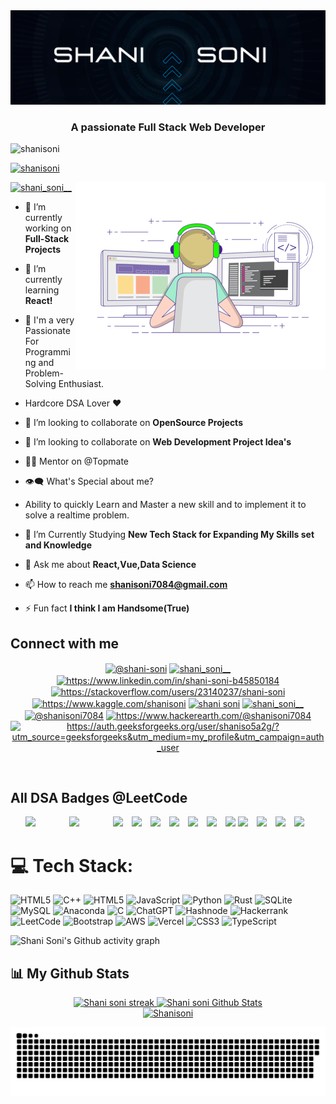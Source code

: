 


<div align="center"> <img src="https://github.com/Shanisoni/Shanisoni/blob/main/1.png"> </div>
<h3 align="center">A passionate Full Stack Web Developer </h3>
<p align="left"> <img src="https://komarev.com/ghpvc/?username=shanisoni&label=Profile%20views&color=0e75b6&style=flat" alt="shanisoni" /> </p>

<p align="left"> <a href="https://github.com/ryo-ma/github-profile-trophy"><img src="https://github-profile-trophy.vercel.app/?username=shanisoni" alt="shanisoni" /></a> </p>
<img align="right" alt="Coding" width="400" src="https://raw.githubusercontent.com/devSouvik/devSouvik/master/gif3.gif">

<p align="left"> <a href="https://twitter.com/shani_soni__" target="blank"><img src="https://img.shields.io/twitter/follow/shani_soni__?logo=twitter&style=for-the-badge" alt="shani_soni__" /></a> </p>

- 🔭 I’m currently working on **Full-Stack Projects**

- 🌱 I’m currently learning **React!**

- 🥋 I'm a very Passionate For Programming and Problem-Solving Enthusiast.
-    Hardcore DSA Lover ❤
-  👯 I’m looking to collaborate on **OpenSource Projects**

- 👯 I’m looking to collaborate on **Web Development Project Idea's**

- 👨‍🏫 Mentor on @Topmate

- 👁‍🗨 What's Special about me? <br> 
- Ability to quickly Learn and Master a new skill and to implement it to solve a realtime problem.

- 📘 I’m Currently Studying **New Tech Stack for Expanding My Skills set and Knowledge**

- 💬 Ask me about **React,Vue,Data Science**

- 📫 How to reach me **shanisoni7084@gmail.com**

- ⚡ Fun fact **I think I am Handsome(True)**

## Connect with me
<p align="center">
<a href="https://codepen.io/@shani-soni" target="blank"><img align="center" src="https://raw.githubusercontent.com/rahuldkjain/github-profile-readme-generator/master/src/images/icons/Social/codepen.svg" alt="@shani-soni" height="30" width="40" /></a>
<a href="https://twitter.com/shani_soni__" target="blank"><img align="center" src="https://raw.githubusercontent.com/rahuldkjain/github-profile-readme-generator/master/src/images/icons/Social/twitter.svg" alt="shani_soni__" height="30" width="40" /></a>
<a href="https://linkedin.com/in/https://www.linkedin.com/in/shani-soni-b45850184" target="blank"><img align="center" src="https://raw.githubusercontent.com/rahuldkjain/github-profile-readme-generator/master/src/images/icons/Social/linked-in-alt.svg" alt="https://www.linkedin.com/in/shani-soni-b45850184" height="30" width="40" /></a>
<a href="https://stackoverflow.com/users/https://stackoverflow.com/users/23140237/shani-soni" target="blank"><img align="center" src="https://raw.githubusercontent.com/rahuldkjain/github-profile-readme-generator/master/src/images/icons/Social/stack-overflow.svg" alt="https://stackoverflow.com/users/23140237/shani-soni" height="30" width="40" /></a>
<a href="https://kaggle.com/https://www.kaggle.com/shanisoni" target="blank"><img align="center" src="https://raw.githubusercontent.com/rahuldkjain/github-profile-readme-generator/master/src/images/icons/Social/kaggle.svg" alt="https://www.kaggle.com/shanisoni" height="30" width="40" /></a>
<a href="https://fb.com/shani soni" target="blank"><img align="center" src="https://raw.githubusercontent.com/rahuldkjain/github-profile-readme-generator/master/src/images/icons/Social/facebook.svg" alt="shani soni" height="30" width="40" /></a>
<a href="https://instagram.com/shani_soni__" target="blank"><img align="center" src="https://raw.githubusercontent.com/rahuldkjain/github-profile-readme-generator/master/src/images/icons/Social/instagram.svg" alt="shani_soni__" height="30" width="40" /></a>
<a href="https://www.hackerrank.com/@shanisoni7084" target="blank"><img align="center" src="https://raw.githubusercontent.com/rahuldkjain/github-profile-readme-generator/master/src/images/icons/Social/hackerrank.svg" alt="@shanisoni7084" height="30" width="40" /></a>
<a href="https://www.hackerearth.com/https://www.hackerearth.com/@shanisoni7084" target="blank"><img align="center" src="https://raw.githubusercontent.com/rahuldkjain/github-profile-readme-generator/master/src/images/icons/Social/hackerearth.svg" alt="https://www.hackerearth.com/@shanisoni7084" height="30" width="40" /></a>
<a href="https://auth.geeksforgeeks.org/user/https://auth.geeksforgeeks.org/user/shaniso5a2g/?utm_source=geeksforgeeks&utm_medium=my_profile&utm_campaign=auth_user" target="blank"><img align="center" src="https://raw.githubusercontent.com/rahuldkjain/github-profile-readme-generator/master/src/images/icons/Social/geeks-for-geeks.svg" alt="https://auth.geeksforgeeks.org/user/shaniso5a2g/?utm_source=geeksforgeeks&utm_medium=my_profile&utm_campaign=auth_user" height="30" width="40" /></a>
</p>
<br/>

## All DSA Badges @LeetCode
<p align="center">
    <img src="https://assets.leetcode.com/static_assets/marketing/2024-200.gif" width="60px" style="margin-right: 50px;">
    <img src="https://assets.leetcode.com/static_assets/marketing/2024-100-new.gif" width="60px" style="margin-right: 50px;">
    <img src="https://assets.leetcode.com/static_assets/marketing/2024-50.gif" width="60px" style="margin-right: 10px;">
    <img src="https://assets.leetcode.com/static_assets/public/images/badges/2024/gif/2024-06.gif" width="60px" style="margin-right: 10px;">
    <img src="https://assets.leetcode.com/static_assets/public/images/badges/2024/gif/2024-05.gif" width="60px" style="margin-right: 10px;">
    <img src="https://assets.leetcode.com/static_assets/public/images/badges/2024/gif/2024-04.gif" width="60px" style="margin-right: 10px;">
    <img src="https://assets.leetcode.com/static_assets/public/images/badges/2024/gif/2024-03.gif" width="60px" style="margin-right: 10px;">
    <img src="https://assets.leetcode.com/static_assets/public/images/badges/2024/gif/2024-02.gif" width="60px" style="margin-right: 10px;">
    <img src="https://assets.leetcode.com/static_assets/public/images/badges/2024/gif/2024-01.gif" width="60px">
    <img src="https://assets.leetcode.com/static_assets/others/Top_SQL_50.gif" width="60px" style="margin-right: 10px;">
    <img src="https://assets.leetcode.com/static_assets/others/LeetCode_75.gif" width="60px" style="margin-right: 10px;">
    <img src="https://assets.leetcode.com/static_assets/others/Introduction_to_Pandas.gif" width="60px" style="margin-right: 10px;">
    <img src="https://assets.leetcode.com/static_assets/others/Top_100_Liked.gif" width="60px" style="margin-right: 10px;">
    
   
</p>









# 💻 Tech Stack:
![HTML5](https://img.shields.io/badge/html5-%23E34F26.svg?style=for-the-badge&logo=html5&logoColor=white) ![C++](https://img.shields.io/badge/c++-%2300599C.svg?style=for-the-badge&logo=c%2B%2B&logoColor=white) ![HTML5](https://img.shields.io/badge/html5-%23E34F26.svg?style=for-the-badge&logo=html5&logoColor=white) ![JavaScript](https://img.shields.io/badge/javascript-%23323330.svg?style=for-the-badge&logo=javascript&logoColor=%23F7DF1E) ![Python](https://img.shields.io/badge/python-3670A0?style=for-the-badge&logo=python&logoColor=ffdd54) ![Rust](https://img.shields.io/badge/rust-%23000000.svg?style=for-the-badge&logo=rust&logoColor=white) ![SQLite](https://img.shields.io/badge/sqlite-%2307405e.svg?style=for-the-badge&logo=sqlite&logoColor=white) ![MySQL](https://img.shields.io/badge/mysql-%2300000f.svg?style=for-the-badge&logo=mysql&logoColor=white) ![Anaconda](https://img.shields.io/badge/Anaconda-%2344A833.svg?style=for-the-badge&logo=anaconda&logoColor=white)  ![C](https://img.shields.io/badge/c-%2300599C.svg?style=for-the-badge&logo=c&logoColor=white) ![ChatGPT](https://img.shields.io/badge/chatGPT-74aa9c?style=for-the-badge&logo=openai&logoColor=white) ![Hashnode](https://img.shields.io/badge/Hashnode-2962FF?style=for-the-badge&logo=hashnode&logoColor=white) ![Hackerrank](https://img.shields.io/badge/-Hackerrank-2EC866?style=for-the-badge&logo=HackerRank&logoColor=white) ![LeetCode](https://img.shields.io/badge/LeetCode-000000?style=for-the-badge&logo=LeetCode&logoColor=#d16c06) ![Bootstrap](https://img.shields.io/badge/bootstrap-%238511FA.svg?style=for-the-badge&logo=bootstrap&logoColor=white) ![AWS](https://img.shields.io/badge/AWS-%23FF9900.svg?style=for-the-badge&logo=amazon-aws&logoColor=white) ![Vercel](https://img.shields.io/badge/vercel-%23000000.svg?style=for-the-badge&logo=vercel&logoColor=white) 
![CSS3](https://img.shields.io/badge/css3-%231572B6.svg?style=for-the-badge&logo=css3&logoColor=white) ![TypeScript](https://img.shields.io/badge/typescript-%23007ACC.svg?style=for-the-badge&logo=typescript&logoColor=white)

![Shani Soni's Github activity graph](https://github-readme-activity-graph.vercel.app/graph?username=Shanisoni&theme=github-compact&area=true&bg_color=ffff&color=000)


      

## 📊 My Github Stats
<p align="center">
 <a href="https://https://github.com/Shanisoni/github-readme-streak-stats">
        <img title="🔥 Get streak stats for your profile at git.io/streak-stats" alt="Shani soni streak" src="https://github-readme-streak-stats.herokuapp.com/?user=Shanisoni&theme=black-ice&hide_border=true&stroke=0000&background=060A0CD0"/>
    </a>  <a href="https://github.com/Shanisoni/github-readme-stats"><img alt="Shani soni Github Stats" src="https://github-readme-stats.vercel.app/api?username=Shanisoni&show_icons=true&count_private=true&theme=react&hide_border=true&bg_color=0D1117" /></a> <br/>   <a href="https://github.com/Shanisoni/github-readme-stats"><img alt="Shanisoni" src="https://github-readme-stats.vercel.app/api/top-langs/?username=Shanisoni&langs_count=8&count_private=true&layout=compact&theme=react&hide_border=true&bg_color=0D1117" /></a>
 
</p>
  
 ![snake gif](https://github.com/Shanisoni/Shanisoni/blob/output/github-snake-dark.svg)


<p align="center">

 </p>








